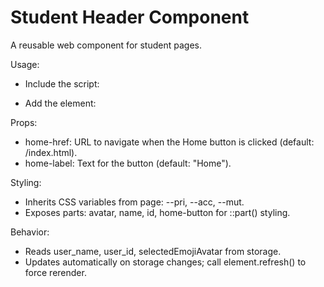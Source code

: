 # Student Header Component

A reusable web component for student pages.

Usage:

- Include the script:
  <script defer src="/students/components/student-header.js"></script>

- Add the element:
  <student-header home-href="/index.html" home-label="Home"></student-header>

Props:
- home-href: URL to navigate when the Home button is clicked (default: /index.html).
- home-label: Text for the button (default: "Home").

Styling:
- Inherits CSS variables from page: --pri, --acc, --mut.
- Exposes parts: avatar, name, id, home-button for ::part() styling.

Behavior:
- Reads user_name, user_id, selectedEmojiAvatar from storage.
- Updates automatically on storage changes; call element.refresh() to force rerender.

